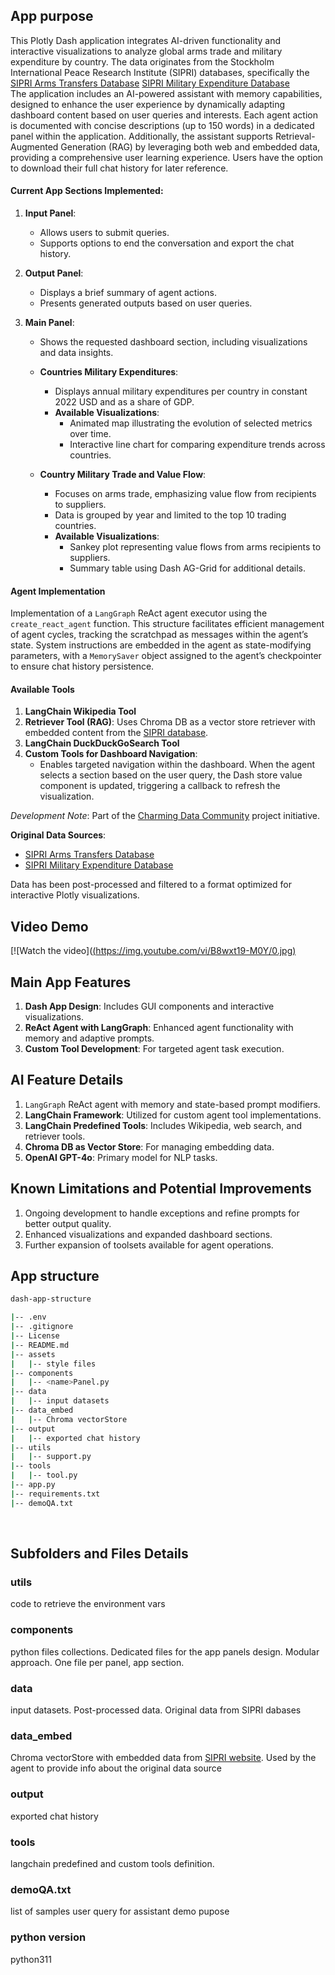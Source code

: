 ## App purpose
This Plotly Dash application integrates AI-driven functionality and interactive visualizations to analyze global arms trade and military expenditure by country. The data originates from the Stockholm International Peace Research Institute (SIPRI) databases, specifically the
[SIPRI Arms Transfers Database](https://www.sipri.org/databases/armstransfers)
[SIPRI Military Expenditure Database](https://www.sipri.org/databases/milex)
<br>
The application includes an AI-powered assistant with memory capabilities, designed to enhance the user experience by dynamically adapting dashboard content based on user queries and interests. Each agent action is documented with concise descriptions (up to 150 words) in a dedicated panel within the application. Additionally, the assistant supports Retrieval-Augmented Generation (RAG) by leveraging both web and embedded data, providing a comprehensive user learning experience. Users have the option to download their full chat history for later reference.

#### Current App Sections Implemented:

1. **Input Panel**: 
   - Allows users to submit queries.
   - Supports options to end the conversation and export the chat history.

2. **Output Panel**: 
   - Displays a brief summary of agent actions.
   - Presents generated outputs based on user queries.

3. **Main Panel**:
   - Shows the requested dashboard section, including visualizations and data insights.

   - **Countries Military Expenditures**:
     - Displays annual military expenditures per country in constant 2022 USD and as a share of GDP.
     - **Available Visualizations**:
       - Animated map illustrating the evolution of selected metrics over time.
       - Interactive line chart for comparing expenditure trends across countries.

   - **Country Military Trade and Value Flow**:
     - Focuses on arms trade, emphasizing value flow from recipients to suppliers.
     - Data is grouped by year and limited to the top 10 trading countries.
     - **Available Visualizations**:
       - Sankey plot representing value flows from arms recipients to suppliers.
       - Summary table using Dash AG-Grid for additional details.
   

#### Agent Implementation

Implementation of a `LangGraph` ReAct agent executor using the `create_react_agent` function. This structure facilitates efficient management of agent cycles, tracking the scratchpad as messages within the agent’s state. System instructions are embedded in the agent as state-modifying parameters, with a `MemorySaver` object assigned to the agent’s checkpointer to ensure chat history persistence.

#### Available Tools
1. **LangChain Wikipedia Tool**
2. **Retriever Tool (RAG)**: Uses Chroma DB as a vector store retriever with embedded content from the [SIPRI database](https://www.sipri.org/databases).
3. **LangChain DuckDuckGoSearch Tool**
4. **Custom Tools for Dashboard Navigation**: 
   - Enables targeted navigation within the dashboard. When the agent selects a section based on the user query, the Dash store value component is updated, triggering a callback to refresh the visualization.

*Development Note*: Part of the [Charming Data Community](https://charming-data.circle.so/) project initiative. 

**Original Data Sources**:
- [SIPRI Arms Transfers Database](https://www.sipri.org/databases/armstransfers)
- [SIPRI Military Expenditure Database](https://www.sipri.org/databases/milex)

Data has been post-processed and filtered to a format optimized for interactive Plotly visualizations.

## Video Demo
[![Watch the video]([(https://img.youtube.com/vi/B8wxt19-M0Y/0.jpg)](https://www.youtube.com/watch?v=B8wxt19-M0Y)

## Main App Features
1. **Dash App Design**: Includes GUI components and interactive visualizations.
2. **ReAct Agent with LangGraph**: Enhanced agent functionality with memory and adaptive prompts.
3. **Custom Tool Development**: For targeted agent task execution.

## AI Feature Details
1. `LangGraph` ReAct agent with memory and state-based prompt modifiers.
2. **LangChain Framework**: Utilized for custom agent tool implementations.
3. **LangChain Predefined Tools**: Includes Wikipedia, web search, and retriever tools.
4. **Chroma DB as Vector Store**: For managing embedding data.
5. **OpenAI GPT-4o**: Primary model for NLP tasks.

## Known Limitations and Potential Improvements
1. Ongoing development to handle exceptions and refine prompts for better output quality.
2. Enhanced visualizations and expanded dashboard sections.
3. Further expansion of toolsets available for agent operations.


## App structure

```bash
dash-app-structure

|-- .env
|-- .gitignore
|-- License
|-- README.md
|-- assets
|   |-- style files
|-- components
|   |-- <name>Panel.py
|-- data
|   |-- input datasets
|-- data_embed
|   |-- Chroma vectorStore
|-- output
|   |-- exported chat history
|-- utils
|   |-- support.py
|-- tools
|   |-- tool.py
|-- app.py
|-- requirements.txt
|-- demoQA.txt


```

<br>

## Subfolders and Files Details
### utils
code to retrieve the environment vars
### components
python files collections. Dedicated files for the app panels design. 
Modular approach. One file per panel, app section.
### data
input datasets. Post-processed data. Original data from SIPRI dabases
### data_embed
Chroma vectorStore with embedded data from [SIPRI website](https://www.sipri.org/databases).
Used by the agent to provide info about the original data source
### output
exported chat history
### tools
langchain predefined and custom tools definition.
### demoQA.txt
list of samples user query for assistant demo pupose
### python version
python311
